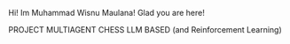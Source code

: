 Hi! Im Muhammad Wisnu Maulana! Glad you are here!

PROJECT MULTIAGENT CHESS LLM BASED (and Reinforcement Learning)
